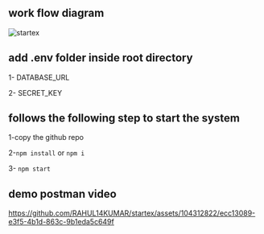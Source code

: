 
## work flow diagram

![startex](https://github.com/RAHUL14KUMAR/startex/assets/104312822/aea20e47-154a-49fd-963f-53e235564af8)


## add .env folder inside root directory

1- DATABASE_URL

2- SECRET_KEY

## follows the following step to start the system

1-copy the github repo

2-`npm install` or `npm i`

3- `npm start`

## demo postman video

https://github.com/RAHUL14KUMAR/startex/assets/104312822/ecc13089-e3f5-4b1d-863c-9b1eda5c649f

